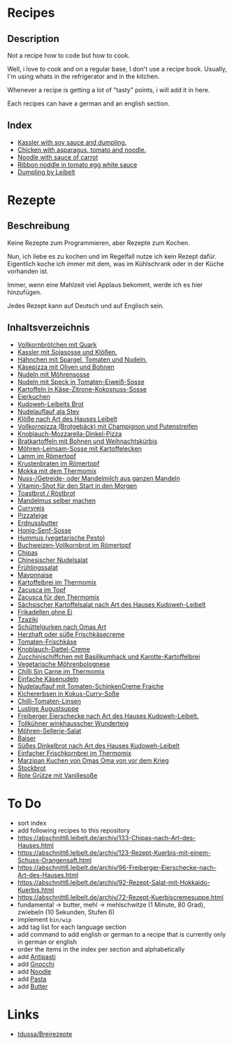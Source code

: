 































# Recipes

## Description

Not a recipe how to code but how to cook.

Well, i love to cook and on a regular base, I don't use a recipe book. Usually, I'm using whats in the refrigerator and in the kitchen.

Whenever a recipe is getting a lot of "tasty" points, i will add it in here.

Each recipes can have a german and an english section.

## Index

* [Kassler with soy sauce and dumpling.](https://github.com/stevleibelt/recipes/blob/master/dinner/00.md#english)
* [Chicken with asparagus, tomato and noodle.](https://github.com/stevleibelt/recipes/blob/master/dinner/01.md#english)
* [Noodle with sauce of carrot](https://github.com/stevleibelt/recipes/blob/master/dinner/03.md#english)
* [Ribbon noddle in tomato egg white sauce](https://github.com/stevleibelt/recipes/blob/master/dinner/04.md#english)
* [Dumpling by Leibelt](https://github.com/stevleibelt/recipes/blob/master/dinner/11.md#english)

# Rezepte

## Beschreibung

Keine Rezepte zum Programmieren, aber Rezepte zum Kochen.

Nun, ich liebe es zu kochen und im Regelfall nutze ich kein Rezept dafür. Eigentlich koche ich immer mit dem, was im Kühlschrank oder in der Küche vorhanden ist.

Immer, wenn eine Mahlzeit viel Applaus bekommt, werde ich es hier hinzufügen.

Jedes Rezept kann auf Deutsch und auf Englisch sein.

## Inhaltsverzeichnis

* [Vollkornbrötchen mit Quark](https://github.com/stevleibelt/recipes/blob/master/breakfast/19.md#deutsch)
* [Kassler mit Sojasosse und Klößen.](https://github.com/stevleibelt/recipes/blob/master/dinner/00.md#deutsch)
* [Hähnchen mit Spargel, Tomaten und Nudeln.](https://github.com/stevleibelt/recipes/blob/master/dinner/01.md#deutsch)
* [Käsepizza mit Oliven und Bohnen](https://github.com/stevleibelt/recipes/blob/master/dinner/02.md#deutsch)
* [Nudeln mit Möhrensosse](https://github.com/stevleibelt/recipes/blob/master/dinner/03.md#deutsch)
* [Nudeln mit Speck in Tomaten-Eiweiß-Sosse](https://github.com/stevleibelt/recipes/blob/master/dinner/04.md#deutsch)
* [Kartoffeln in Käse-Zitrone-Kokosnuss-Sosse](https://github.com/stevleibelt/recipes/blob/master/dinner/05.md#deutsch)
* [Eierkuchen](https://github.com/stevleibelt/recipes/blob/master/dinner/07.md#deutsch)
* [Kudoweh-Leibelts Brot](https://github.com/stevleibelt/recipes/blob/master/dinner/08.md#deutsch)
* [Nudelauflauf ala Stev](https://github.com/stevleibelt/recipes/blob/master/dinner/09.md#deutsch)
* [Klöße nach Art des Hauses Leibelt](https://github.com/stevleibelt/recipes/blob/master/dinner/11.md#deutsch)
* [Vollkornpizza (Brotgebäck) mit Champignon und Putenstreifen](https://github.com/stevleibelt/recipes/blob/master/dinner/18.md#deutsch)
* [Knoblauch-Mozzarella-Dinkel-Pizza](https://github.com/stevleibelt/recipes/blob/master/dinner/25.md#deutsch)
* [Bratkartoffeln mit Bohnen und Weihnachtskürbis](https://github.com/stevleibelt/recipes/blob/master/dinner/26.md#deutsch)
* [Möhren-Leinsam-Sosse mit Kartoffelecken](https://github.com/stevleibelt/recipes/blob/master/dinner/30.md#deutsch)
* [Lamm im Römertopf](https://github.com/stevleibelt/recipes/blob/master/dinner/33.md#deutsch)
* [Krustenbraten im Römertopf](https://github.com/stevleibelt/recipes/blob/master/dinner/35.md#deutsch)
* [Mokka mit dem Thermomix](https://github.com/stevleibelt/recipes/blob/master/drink/10.md#deutsch)
* [Nuss-/Getreide- oder Mandelmilch aus ganzen Mandeln](https://github.com/stevleibelt/recipes/blob/master/drink/23.md#deutsch)
* [Vitamin-Shot für den Start in den Morgen](https://github.com/stevleibelt/recipes/blob/master/drink/31.md#deutsch)
* [Toastbrot / Röstbrot](https://github.com/stevleibelt/recipes/blob/master/fundamentals/20.md#deutsch)
* [Mandelmus selber machen](https://github.com/stevleibelt/recipes/blob/master/fundamentals/22.md#deutsch)
* [Curryreis](https://github.com/stevleibelt/recipes/blob/master/fundamentals/24.md#deutsch)
* [Pizzateige](https://github.com/stevleibelt/recipes/blob/master/fundamentals/29.md#deutsch)
* [Erdnussbutter](https://github.com/stevleibelt/recipes/blob/master/fundamentals/32.md#deutsch)
* [Honig-Senf-Sosse](https://github.com/stevleibelt/recipes/blob/master/fundamentals/34.md#deutsch)
* [Hummus (vegetarische Pesto)](https://github.com/stevleibelt/recipes/blob/master/fundamentals/37.md#deutsch)
* [Buchweizen-Vollkornbrot im Römertopf](https://github.com/stevleibelt/recipes/blob/master/fundamentals/38.md#deutsch)
* [Chipas](https://github.com/stevleibelt/recipes/blob/master/fundamentals/39.md#deutsch)
* [Chinesischer Nudelsalat](https://github.com/stevleibelt/recipes/blob/master/fundamentals/41.md#deutsch)
* [Frühlingssalat](https://github.com/stevleibelt/recipes/blob/master/fundamentals/42.md#deutsch)
* [Mayonnaise](https://github.com/stevleibelt/recipes/blob/master/fundamentals/43.md#deutsch)
* [Kartoffelbrei im Thermomix](https://github.com/stevleibelt/recipes/blob/master/fundamentals/45.md#deutsch)
* [Zacusca im Topf](https://github.com/stevleibelt/recipes/blob/master/fundamentals/46.md#deutsch)
* [Zacusca für den Thermomix](https://github.com/stevleibelt/recipes/blob/master/fundamentals/47.md#deutsch)
* [Sächsischer Kartoffelsalat nach Art des Hauses Kudoweh-Leibelt](https://github.com/stevleibelt/recipes/blob/master/fundamentals/49.md#deutsch)
* [Frikadellen ohne Ei](https://github.com/stevleibelt/recipes/blob/master/fundamentals/52.md#deutsch)
* [Tzaziki](https://github.com/stevleibelt/recipes/blob/master/fundamentals/53.md#deutsch)
* [Schüttelgurken nach Omas Art](https://github.com/stevleibelt/recipes/blob/master/fundamentals/54.md#deutsch)
* [Herzhaft oder süße Frischkäsecreme](https://github.com/stevleibelt/recipes/blob/master/fundamentals/56.md#deutsch)
* [Tomaten-Frischkäse](https://github.com/stevleibelt/recipes/blob/master/fundamentals/57.md#deutsch)
* [Knoblauch-Dattel-Creme](https://github.com/stevleibelt/recipes/blob/master/fundamentals/58.md#deutsch)
* [Zucchinischiffchen mit Basilikumhack und Karotte-Kartoffelbrei](https://github.com/stevleibelt/recipes/blob/master/lunch/17.md#deutsch)
* [Vegetarische Möhrenbolognese](https://github.com/stevleibelt/recipes/blob/master/lunch/28.md#deutsch)
* [Chilli Sin Carne im Thermomix](https://github.com/stevleibelt/recipes/blob/master/lunch/40.md#deutsch)
* [Einfache Käsenudeln](https://github.com/stevleibelt/recipes/blob/master/lunch/44.md#deutsch)
* [Nudelauflauf mit Tomaten-SchinkenCreme Fraiche](https://github.com/stevleibelt/recipes/blob/master/lunch/48.md#deutsch)
* [Kichererbsen in Kokus-Curry-Soße](https://github.com/stevleibelt/recipes/blob/master/lunch/50.md#deutsch)
* [Chilli-Tomaten-Linsen](https://github.com/stevleibelt/recipes/blob/master/lunch/51.md#deutsch)
* [Lustige Augustsuppe](https://github.com/stevleibelt/recipes/blob/master/lunch/55.md#deutsch)
* [Freiberger Eierschecke nach Art des Hauses Kudoweh-Leibelt.](https://github.com/stevleibelt/recipes/blob/master/snack/06.md#deutsch)
* [Tollkühner winkhausscher Wunderteig](https://github.com/stevleibelt/recipes/blob/master/snack/12.md#deutsch)
* [Möhren-Sellerie-Salat](https://github.com/stevleibelt/recipes/blob/master/snack/13.md#deutsch)
* [Baiser](https://github.com/stevleibelt/recipes/blob/master/snack/14.md#deutsch)
* [Süßes Dinkelbrot nach Art des Hauses Kudoweh-Leibelt](https://github.com/stevleibelt/recipes/blob/master/snack/15.md#deutsch)
* [Einfacher Frischkornbrei im Thermomix](https://github.com/stevleibelt/recipes/blob/master/snack/16.md#deutsch)
* [Marzipan Kuchen von Omas Oma von vor dem Krieg](https://github.com/stevleibelt/recipes/blob/master/snack/21.md#deutsch)
* [Stockbrot](https://github.com/stevleibelt/recipes/blob/master/snack/27.md#deutsch)
* [Rote Grütze mit Vanillesoße](https://github.com/stevleibelt/recipes/blob/master/snack/36.md#deutsch)

# To Do

* sort index
* add following recipes to this repository
* https://abschnitt6.leibelt.de/archiv/133-Chipas-nach-Art-des-Hauses.html
* https://abschnitt6.leibelt.de/archiv/123-Rezept-Kuerbis-mit-einem-Schuss-Orangensaft.html
* https://abschnitt6.leibelt.de/archiv/96-Freiberger-Eierschecke-nach-Art-des-Hauses.html
* https://abschnitt6.leibelt.de/archiv/92-Rezept-Salat-mit-Hokkaido-Kuerbis.html
* https://abschnitt6.leibelt.de/archiv/72-Rezept-Kuerbiscremesuppe.html
* fundamental -> butter, mehl -> mehlschwitze (1 Minute, 80 Grad), zwiebeln (10 Sekunden, Stufen 6)
* implement `bin/wip`
* add tag list for each language section
* add command to add english or german to a recipe that is currently only in german or english
* order the items in the index per section and alphabetically
* add [Antipasti](http://www.selber-machen.de/weltrezepte/antipasti-selber-machen/)
* add [Gnocchi](http://www.selber-machen.de/weltrezepte/gnocchi-selber-machen/)
* add [Noodle](http://www.selber-machen.de/weltrezepte/nudeln-selber-machen/)
* add [Pasta](http://www.selber-machen.de/weltrezepte/pasta-selber-machen/)
* add [Butter](http://www.selber-machen.de/weltrezepte/butter-selber-machen/)

# Links

* [tdussa/Breirezepte](https://github.com/tdussa/Breirezepte)
